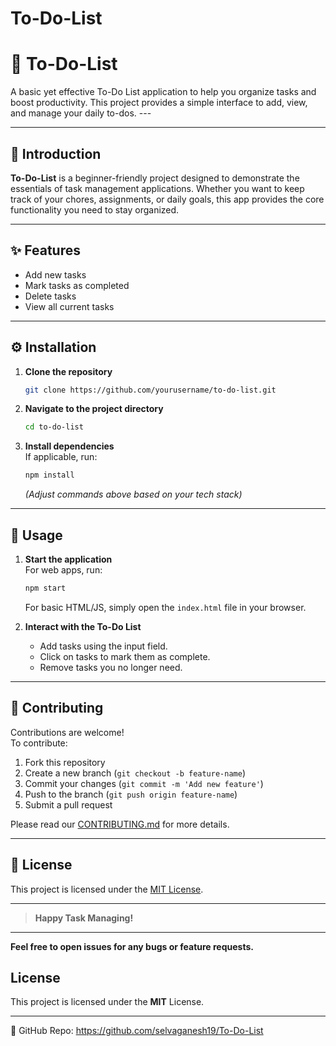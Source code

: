 # To-Do-List

# 📝 To-Do-List

A basic yet effective To-Do List application to help you organize tasks and boost productivity. This project provides a simple interface to add, view, and manage your daily to-dos. ---

---

## 📖 Introduction

**To-Do-List** is a beginner-friendly project designed to demonstrate the essentials of task management applications. Whether you want to keep track of your chores, assignments, or daily goals, this app provides the core functionality you need to stay organized.

---

## ✨ Features

- Add new tasks
- Mark tasks as completed
- Delete tasks
- View all current tasks

---

## ⚙️ Installation

1. **Clone the repository**
   ```bash
   git clone https://github.com/yourusername/to-do-list.git
   ```
2. **Navigate to the project directory**
   ```bash
   cd to-do-list
   ```
3. **Install dependencies**  
   If applicable, run:
   ```bash
   npm install
   ```
   *(Adjust commands above based on your tech stack)*

---

## 🚀 Usage

1. **Start the application**  
   For web apps, run:
   ```bash
   npm start
   ```
   For basic HTML/JS, simply open the `index.html` file in your browser.

2. **Interact with the To-Do List**
   - Add tasks using the input field.
   - Click on tasks to mark them as complete.
   - Remove tasks you no longer need.

---

## 🤝 Contributing

Contributions are welcome!  
To contribute:

1. Fork this repository
2. Create a new branch (`git checkout -b feature-name`)
3. Commit your changes (`git commit -m 'Add new feature'`)
4. Push to the branch (`git push origin feature-name`)
5. Submit a pull request

Please read our [CONTRIBUTING.md](CONTRIBUTING.md) for more details.

---

## 📄 License

This project is licensed under the [MIT License](LICENSE).

---

> **Happy Task Managing!**

---

**Feel free to open issues for any bugs or feature requests.**

## License
This project is licensed under the **MIT** License.

---
🔗 GitHub Repo: https://github.com/selvaganesh19/To-Do-List
